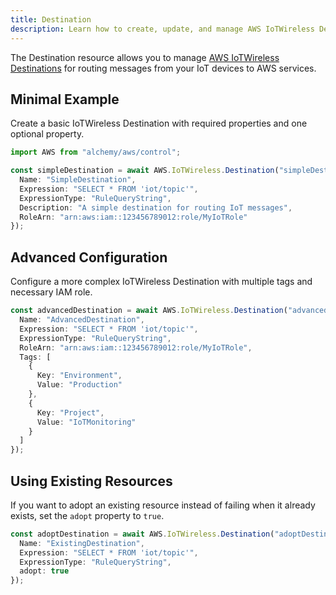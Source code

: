 ```yaml
---
title: Destination
description: Learn how to create, update, and manage AWS IoTWireless Destinations using Alchemy Cloud Control.
---
```



The Destination resource allows you to manage [AWS IoTWireless Destinations](https://docs.aws.amazon.com/iotwireless/latest/userguide/) for routing messages from your IoT devices to AWS services. 

## Minimal Example

Create a basic IoTWireless Destination with required properties and one optional property.

```ts
import AWS from "alchemy/aws/control";

const simpleDestination = await AWS.IoTWireless.Destination("simpleDestination", {
  Name: "SimpleDestination",
  Expression: "SELECT * FROM 'iot/topic'",
  ExpressionType: "RuleQueryString",
  Description: "A simple destination for routing IoT messages",
  RoleArn: "arn:aws:iam::123456789012:role/MyIoTRole"
});
```

## Advanced Configuration

Configure a more complex IoTWireless Destination with multiple tags and necessary IAM role.

```ts
const advancedDestination = await AWS.IoTWireless.Destination("advancedDestination", {
  Name: "AdvancedDestination",
  Expression: "SELECT * FROM 'iot/topic'",
  ExpressionType: "RuleQueryString",
  RoleArn: "arn:aws:iam::123456789012:role/MyIoTRole",
  Tags: [
    {
      Key: "Environment",
      Value: "Production"
    },
    {
      Key: "Project",
      Value: "IoTMonitoring"
    }
  ]
});
```

## Using Existing Resources

If you want to adopt an existing resource instead of failing when it already exists, set the `adopt` property to `true`.

```ts
const adoptDestination = await AWS.IoTWireless.Destination("adoptDestination", {
  Name: "ExistingDestination",
  Expression: "SELECT * FROM 'iot/topic'",
  ExpressionType: "RuleQueryString",
  adopt: true
});
```
